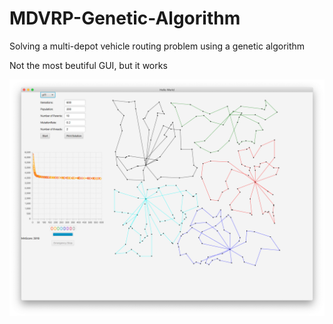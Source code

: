 # MDVRP-Genetic-Algorithm
Solving a multi-depot vehicle routing problem using a genetic algorithm

Not the most beutiful GUI, but it works

![Screenshot](screenshot.png)

